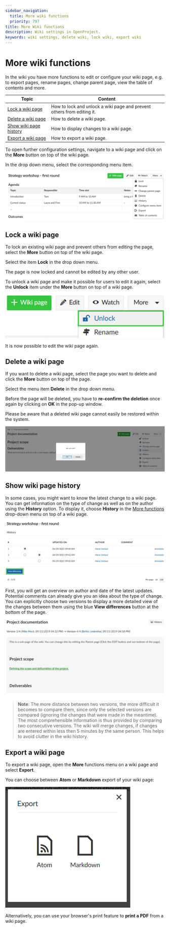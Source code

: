```yaml
---
sidebar_navigation:
  title: More wiki functions
  priority: 797
title: More Wiki functions
description: Wiki settings in OpenProject.
keywords: wiki settings, delete wiki, lock wiki, export wiki
---
```


# More wiki functions

In the wiki you have more functions to edit or configure your wiki page, e.g. to export pages, rename pages, change parent page, view the table of contents and more.

| Topic                                             | Content                                                      |
| ------------------------------------------------- | ------------------------------------------------------------ |
| [Lock a wiki page](#lock-a-wiki-page)             | How to lock and unlock a wiki page and prevent others from editing it. |
| [Delete a wiki page](#delete-a-wiki-page)         | How to delete a wiki page.                                   |
| [Show wiki page history](#show-wiki-page-history) | How to display changes to a wiki page.                       |
| [Export a wiki page](#export-a-wiki-page)         | How to export a wiki page.                                   |

To open further configuration settings, navigate to a wiki page and click on the **More** button on top of the wiki page.

In the drop down menu, select the corresponding menu item.

![more-wiki-functions](image-20210429094259782.png)

## Lock a wiki page

To lock an existing wiki page and prevent others from editing the page, select the **More** button on top of the wiki page.

Select the item **Lock** in the drop down menu.

The page is now locked and cannot be edited by any other user.

To unlock a wiki page and make it possible for users to edit it again, select the **Unlock** item under the **More** button on top of a wiki page.

![unlock-wiki-page](image-20210429101715608.png)

It is now possible to edit the wiki page again.

## Delete a wiki page

If you want to delete a wiki page, select the page you want to delete and click the **More** button on top of the page.

Select the menu item **Delete** in the drop down menu.

Before the page will be deleted, you have to **re-confirm the deletion** once again by clicking on **OK** in the pop-up window.

Please be aware that a deleted wiki page cannot easily be restored within the system.

![delete-wiki-page](image-20201217112756158.png)

## Show wiki page history

In some cases, you might want to know the latest change to a wiki page.  You can get information on the type of change as well as on the author using the **History** option. To display it, choose **History** in the [More functions](#more-wiki-functions) drop-down menu on top of a wiki page.

![wiki-history](image-20210429102421851.png)

First, you will get an overview on author and date of the latest updates. Potential comments can already give you an idea about the type of change. You can explicitly choose two versions to display a more detailed view of the changes between them using the blue **View differences** button at the bottom of the page.

![view-differences-wiki](1568213985327.png)

> **Note**: The more distance between two versions, the more difficult it becomes to compare them, since only the selected versions are compared (ignoring the changes that were made in the meantime). The most comprehensible information is thus provided by comparing two consecutive versions.
> The wiki will merge changes, if changes are entered within less then 5 minutes by the same person. This helps to avoid clutter in the wiki history.

## Export a wiki page

To export a wiki page, open the **More** functions menu on a wiki page and select **Export**.

You can choose between **Atom** or **Markdown** export of your wiki page:

![wiki-export-options](1568277748319.png)

Alternatively, you can use your browser's print feature to **print a PDF** from a wiki page.
